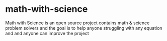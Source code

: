 # math-with-science
Math with Science is an open source project contains math &amp; science problem solvers and the goal is to help anyone struggling with any equation and and anyone can improve the project
